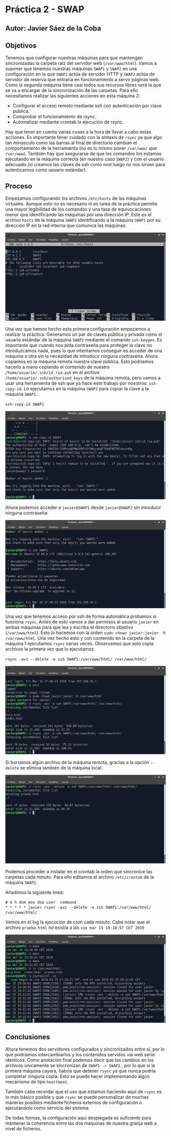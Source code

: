 # Práctica 2 - SWAP

## Autor: Javier Sáez de la Coba

## Objetivos

Tenemos que configurar nuestras máquinas para que mantengan sincronizadas la carpeta raíz del servidor web (`/var/www/html`). Vamos a suponer que tenemos nuestras máquinas `SWAP1` y `SWAP2` en una configuración en la que `SWAP1` actúa de servidor HTTP y `SWAP2` actúa de servidor de reserva que entraría en funcionamiento a servir páginas web. Como la segunda máquina tiene casi todos sus recursos libres será la que se va a encargar de la sincronización de las carpetas. Para ello necesitamos realizar las siguientes acciones en esta máquina 2:

- Configurar el acceso remoto mediante ssh con autenticación por clave pública.
- Comprobar el funcionamiento de rsync.
- Automatizar mediante crontab la ejecución de rsync.

Hay que tener en cuenta varias cosas a la hora de llevar a cabo estas acciones. Es importante tener cuidado con la sintaxis de `rsync` ya que algo tan minúsculo como las barras al final de directorio cambian el comportamiento de la herramienta (no es lo mismo poner `/var/www/`  que `/var/www`). También hay que asegurarse de que los comandos los estamos ejecutando en la máquina correcta (en nuestro caso `SWAP2`) y con el usuario adecuado (si creamos las claves de ssh como root luego no nos sirven para autenticarnos como usuario estándar).

## Proceso

Empezamos configurando los archivos `/etc/hosts` de las máquinas virtuales. Aunque esto no es necesario ni es tarea de la práctica permite una mayor legibilidad de los comandos y una tasa de equivocaciones menor que identificando las máquinas por una dirección IP. Este es el archivo `hosts` de la máquina `SWAP2` identificando a la máquina `SWAP1` por su dirección IP en la red interna que comunica las máquinas:

![](img/p2-hosts.png)

Una vez que hemos hecho esta primera configuración empezamos a realizar la práctica. Generamos un par de claves pública y privada como el usuario estándar de la máquina `SWAP2` mediante el comando `ssh-keygen`. Es importante que cuando nos pida contraseña para proteger la clave no introduzcamos nada, pues lo que intentamos conseguir es acceder de una máquina a otra sin la necesidad de introducir ninguna contraseña. Ahora copiamos en la máquina remota nuestra clave pública. Esto podríamos hacerlo a mano copiando el contenido de nuestro `/home/usuario/.ssh/id_rsa.pub` en el archivo `/home/usuario/.ssh/authorized_keys` de la máquina remota, pero vamos a usar una herramienta de ssh que ya hace este trabajo por nosotros: `ssh-copy-id`. Lo ejecutamos en la máquina `SWAP2` para copiar la clave a la máquina `SWAP1`.

`ssh-copy-id SWAP1`

![](img/p2-copiaclave.png)

Ahora podemos acceder a `javier@SWAP1` desde `javier@SWAP2` sin introducir ninguna contraseña:

![](img/p2-accesossh.png)

Una vez que tenemos acceso por ssh de forma automática probamos si funciona `rsync`. Antes de esto vamos a dar permisos al usuario `javier` en ambas máquinas para que lea y escriba el directorio objetivo (`/var/www/html`). Esto lo hacemos con la orden `sudo chown javier:javier -R /var/www/html`. Una vez hecho esto y con contenido en la carpeta de la máquina 1 ejecutamos `rsync` varias veces. Observamos que solo copia archivos la primera vez que lo ejecutamos.

`rsync -avz --delete -e ssh SWAP1:/var/www/html/ /var/www/html/`

![](img/p2-pruebarsync.png)

Si borramos algún archivo de la máquina remota, gracias a la opción `--delete` se elimina también de la máquina local.

![](img/p2-rsyncdelete.png)

Podemos proceder a instalar en el crontab la orden que sincronice las carpetas cada minuto. Para ello editamos el archivo `/etc/crontab` de la máquina `SWAP2`. 

Añadimos la siguiente linea:

```
# m h dom mon dow user	command
* * * * * javier rsync -avz --delete -e ssh SWAP1:/var/www/html/ /var/www/html/
```

Vemos en el log la ejecución de cron cada minuto. Cabe notar que el archivo `prueba.html` no existía a las `vie mar 15 19:10:57 CET 2019`

![](img/p2-cron.png)

## Conclusiones

Ahora tenemos dos servidores configurados y sincronizados entre sí, por lo que podríamos intercambiarlos y los contenidos servidos vía web sería idénticos. Como anotación final podemos decir que los cambios en los archivos únicamente se sincronizan de `SWAP1 -> SWAP2` , por lo que si la primera máquina cayera, habría que detener `rsync` ya que nunca podría completar ninguna copia. Esto se puede hacer implementando algún mecanismo de tipo `heartbeat`. 

También cabe recordar que el uso que estamos haciendo aquí de `rsync` es lo más básico posible y que `rsync` se puede personalizar de muchas maneras posibles mediante ficheros externos de configuración o ejecutándolo como servicio del sistema

De todas formas, la configuración aquí desplegada es suficiente para mantener la coherencia entre las dos máquinas de nuestra granja web a nivel de ficheros.